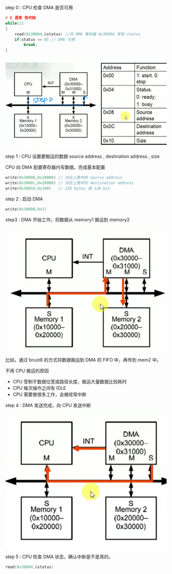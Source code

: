 step 0 : CPU 检查 DMA 是否可用

```c
# C 语言 伪代码
while(1)
{
    read(0x30004,&status) //将 DMA 寄存器 0x30004 写到 status
    if(status == 0) // DMA 可用
        break;
}
```

![image-20240718224956466](./AHB_DMA.assets/image-20240718224956466.png)

step 1 :  CPU 设置要搬运的数据 source address , destination address , size

CPU 向 DMA 配置寄存器内写数据，完成基本配置

```c
write(0x30008,0x10000) // 对应上表中的 source address
write(0x3000c,0x20000) // 对应上表中的 destination address
write(0x30010,0x100)   // 128 bytes 或 128 bit
```



step 2 : 启动 DMA

```c
write(0x30000,0x1)
```



step3 : DMA 开始工作，将数据从 memory1 搬运到 memory2

![image-20240718230602953](./AHB_DMA.assets/image-20240718230602953.png)

比如，通过 brust8 的方式将数据搬运到 DMA 的 FIFO 中，再传到 mem2 中。

不用 CPU 搬运的原因

+ CPU 受制于数据位宽或路径长度，搬运大量数据比较耗时
+ CPU 每次操作之间有 IDLE 
+ CPU 需要做很多工作，会被经常中断

step 4 : DMA 发送完成，向 CPU 发送中断

![image-20240718231328171](./AHB_DMA.assets/image-20240718231328171.png)

step 5 : CPU 检查 DMA 状态，确认中断是不是真的。

```c
read(0x30004,&status)
```


